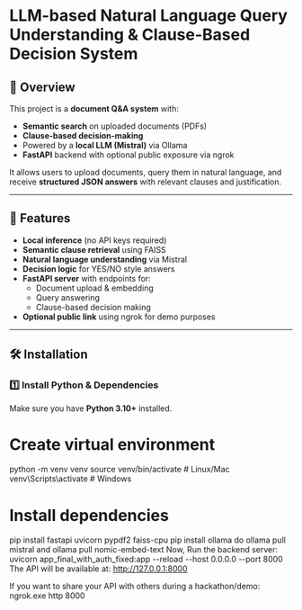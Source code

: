 # LLM-based Natural Language Query Understanding & Clause-Based Decision System

## 📌 Overview
This project is a **document Q&A system** with:
- **Semantic search** on uploaded documents (PDFs)
- **Clause-based decision-making**
- Powered by a **local LLM (Mistral)** via Ollama
- **FastAPI** backend with optional public exposure via ngrok

It allows users to upload documents, query them in natural language, and receive **structured JSON answers** with relevant clauses and justification.

---

## 🚀 Features
- **Local inference** (no API keys required)
- **Semantic clause retrieval** using FAISS
- **Natural language understanding** via Mistral
- **Decision logic** for YES/NO style answers
- **FastAPI server** with endpoints for:
  - Document upload & embedding
  - Query answering
  - Clause-based decision making
- **Optional public link** using ngrok for demo purposes

---


## 🛠️ Installation

### 1️⃣ Install Python & Dependencies
Make sure you have **Python 3.10+** installed.


# Create virtual environment
python -m venv venv
source venv/bin/activate   # Linux/Mac
venv\Scripts\activate      # Windows

# Install dependencies
pip install fastapi uvicorn pypdf2 faiss-cpu
pip install ollama
do ollama pull mistral
and ollama pull nomic-embed-text
Now,
Run the backend server:
uvicorn app_final_with_auth_fixed:app --reload --host 0.0.0.0 --port 8000
The API will be available at:
http://127.0.0.1:8000

If you want to share your API with others during a hackathon/demo:
ngrok.exe http 8000

